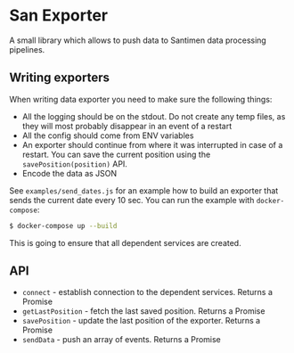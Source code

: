 # San Exporter

A small library which allows to push data to Santimen data processing pipelines.

## Writing exporters

When writing data exporter you need to make sure the following things:

* All the logging should be on the stdout. Do not create any temp files, as they
will most probably disappear in an event of a restart
* All the config should come from ENV variables
* An exporter should continue from where it was interrupted in case of a restart.
You can save the current position using the `savePosition(position)` API.
* Encode the data as JSON

See `examples/send_dates.js` for an example how to build an exporter that sends
the current date every 10 sec. You can run the example with `docker-compose`:

```bash
$ docker-compose up --build
```

This is going to ensure that all dependent services are created.

## API

* `connect` - establish connection to the dependent services. Returns a Promise
* `getLastPosition` - fetch the last saved position. Returns a Promise
* `savePosition` - update the last position of the exporter. Returns a Promise
* `sendData` - push an array of events. Returns a Promise
